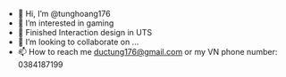 - 👋 Hi, I’m @tunghoang176
- 👀 I’m interested in gaming
- 🌱 Finished Interaction design in UTS
- 💞️ I’m looking to collaborate on ...
- 📫 How to reach me ductung176@gmail.com or my VN phone number: 0384187199

<!---
tunghoang176/tunghoang176 is a ✨ special ✨ repository because its `README.md` (this file) appears on your GitHub profile.
You can click the Preview link to take a look at your changes.
--->
